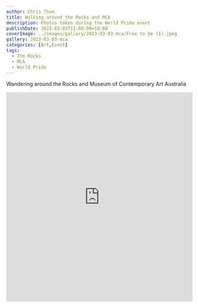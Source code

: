 ```yaml
---
author: Chris Tham
title: Walking around the Rocks and MCA
description: Photos taken during the World Pride event
publishDate: 2023-03-03T11:00:00+10:00
coverImage: ../images/gallery/2023-03-03-mca/Free to be (1).jpeg
gallery: 2023-03-03-mca
categories: [Art,Event]
tags:
  - The Rocks
  - MCA
  - World Pride
---
```


Wandering around the Rocks and Museum of Contemporary Art Australia

<iframe src="https://www.facebook.com/plugins/post.php?href=https%3A%2F%2Fwww.facebook.com%2Fchris1.tham%2Fposts%2Fpfbid0ftT78iBfGyye57Y2q7YVzCBbcnCGj3HvJWwHjFEj7Et5HpPCPxCuyB9BD7V7tb1l&show_text=true&width=500" width="500" height="562" style="border:none;overflow:hidden" scrolling="no" frameborder="0" allowfullscreen="true" allow="autoplay; clipboard-write; encrypted-media; picture-in-picture; web-share"></iframe>